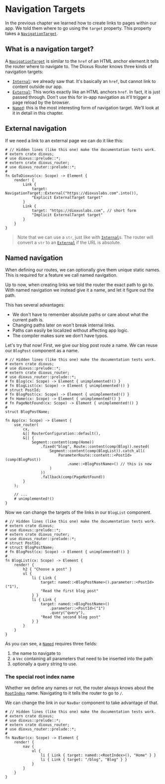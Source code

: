 # Navigation Targets
In the previous chapter we learned how to create links to pages within our app.
We told them where to go using the `target` property. This property takes a
[`NavigationTarget`].

## What is a navigation target?
A [`NavigationTarget`] is similar to the `href` of an HTML anchor element.It
tells the router where to navigate to. The Dioxus Router knows three kinds of
navigation targets:
- [`Internal`]: we already saw that. It's basically an `href`, but cannot
  link to content outside our app.
- [`External`]: This works exactly like an HTML anchors `href`. In fact,
  it is just passed through. Don't use this for in-app navigation as it'll
  trigger a page reload by the browser.
- [`Named`]: this is the most interesting form of navigation target. We'll look
  at it in detail in this chapter.

## External navigation
If we need a link to an external page we can do it like this:
```rust,no_run
# // Hidden lines (like this one) make the documentation tests work.
# extern crate dioxus;
# use dioxus::prelude::*;
# extern crate dioxus_router;
# use dioxus_router::prelude::*;
#
fn GoToDioxus(cx: Scope) -> Element {
    render! {
        Link {
            target: NavigationTarget::External("https://dioxuslabs.com".into()),
            "Explicit ExternalTarget target"
        }
        Link {
            target: "https://dioxuslabs.com", // short form
            "Implicit ExternalTarget target"
        }
    }
}
```

> Note that we can use a `str`, just like with [`Internal`]s. The router will
> convert a `str` to an [`External`] if the URL is absolute.

## Named navigation
When defining our routes, we can optionally give them unique static names. This
is required for a feature we call named navigation.

Up to now, when creating links we told the router the exact path to go to. With
named navigation we instead give it a name, and let it figure out the path.

This has several advantages:
- We don't have to remember absolute paths or care about what the current path
  is.
- Changing paths later on won't break internal links.
- Paths can easily be localized without affecting app logic.
- The compiler makes sure we don't have typos.

Let's try that now! First, we give our blog post route a name. We can reuse our
`BlogPost` component as a name.
```rust,no_run
# // Hidden lines (like this one) make the documentation tests work.
# extern crate dioxus;
# use dioxus::prelude::*;
# extern crate dioxus_router;
# use dioxus_router::prelude::*;
# fn Blog(cx: Scope) -> Element { unimplemented!() }
# fn BlogList(cx: Scope) -> Element { unimplemented!() }
# struct PostId;
# fn BlogPost(cx: Scope) -> Element { unimplemented!() }
# fn Home(cx: Scope) -> Element { unimplemented!() }
# fn PageNotFound(cx: Scope) -> Element { unimplemented!() }
#
struct BlogPostName;

fn App(cx: Scope) -> Element {
    use_router(
        cx,
        &|| RouterConfiguration::default(),
        &|| {
            Segment::content(comp(Home))
                .fixed("blog", Route::content(comp(Blog)).nested(
                    Segment::content(comp(BlogList)).catch_all(
                        ParameterRoute::content::<PostId>(comp(BlogPost))
                            .name::<BlogPostName>() // this is new
                    )
                ))
                .fallback(comp(PageNotFound))
        }
    );

    // ...
    # unimplemented!()
}
```

Now we can change the targets of the links in our `BlogList` component.
```rust,no_run
# // Hidden lines (like this one) make the documentation tests work.
# extern crate dioxus;
# use dioxus::prelude::*;
# extern crate dioxus_router;
# use dioxus_router::prelude::*;
# struct PostId;
# struct BlogPostName;
# fn BlogPost(cx: Scope) -> Element { unimplemented!() }
#
fn BlogList(cx: Scope) -> Element {
    render! {
        h2 { "Choose a post" }
        ul {
            li { Link {
                target: named::<BlogPostName>().parameter::<PostId>("1"),
                "Read the first blog post"
            } }
            li { Link {
                target: named::<BlogPostName>()
                    .parameter::<PostId>("1")
                    .query("query"),
                "Read the second blog post"
            } }
        }
    }
}
```

As you can see, a [`Named`] requires three fields:
1. the name to navigate to
2. a `Vec` containing all parameters that need to be inserted into the path
3. optionally a query string to use.


### The special root index name
Whether we define any names or not, the router always knows about the
[`RootIndex`] name. Navigating to it tells the router to go to `/`.

We can change the link in our `NavBar` component to take advantage of that.
```rust,no_run
# // Hidden lines (like this one) make the documentation tests work.
# extern crate dioxus;
# use dioxus::prelude::*;
# extern crate dioxus_router;
# use dioxus_router::prelude::*;
#
fn NavBar(cx: Scope) -> Element {
    render! {
        nav {
            ul {
                li { Link { target: named::<RootIndex>(), "Home" } }
                li { Link { target: "/blog", "Blog" } }
            }
        }
    }
}
```


[`External`]: https://docs.rs/dioxus-router-core/latest/dioxus_router_core/navigation/enum.NavigationTarget.html#variant.External
[`Internal`]: https://docs.rs/dioxus-router-core/latest/dioxus_router_core/navigation/enum.NavigationTarget.html#variant.Internal
[`Named`]: https://docs.rs/dioxus-router-core/latest/dioxus_router_core/navigation/enum.NavigationTarget.html#variant.Named
[`NavigationTarget`]: https://docs.rs/dioxus-router-core/latest/dioxus_router_core/navigation/enum.NavigationTarget.html
[`RootIndex`]: https://docs.rs/dioxus-router-core/latest/dioxus_router_core/prelude/struct.RootIndex.html
